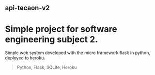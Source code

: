 ##  api-tecaon-v2

# Simple project for software engineering subject 2.

Simple web system developed with the micro framework flask in python, deployed to heroku.

> Python,
> Flask,
> SQLite,
> Heroku
